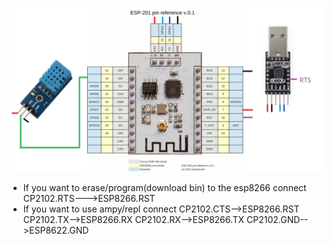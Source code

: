 ![](/esp-201.png?raw=true)

* If you want to erase/program(download bin) to the esp8266 connect CP2102.RTS--->ESP8266.RST  
* If you want to use ampy/repl connect CP2102.CTS-->ESP8266.RST  
CP2102.TX-->ESP8266.RX 
CP2102.RX-->ESP8266.TX 
CP2102.GND-->ESP8622.GND
